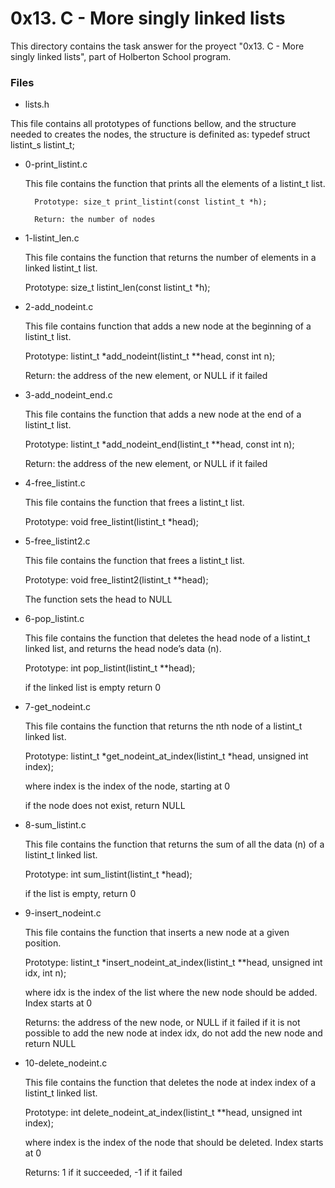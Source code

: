 # 0x13. C - More singly linked lists

This directory contains the task answer for the proyect "0x13. C - More singly linked lists", part of Holberton School program.

### Files

- lists.h

This file contains all prototypes of functions bellow, and the structure needed to creates the nodes, the structure is definited as: typedef struct listint_s listint_t;

- 0-print_listint.c

	This file contains the function that prints all the elements of a listint_t list.

		Prototype: size_t print_listint(const listint_t *h);

		Return: the number of nodes


- 1-listint_len.c

	This file contains the function that returns the number of elements in a linked listint_t list.

	Prototype: size_t listint_len(const listint_t *h);


- 2-add_nodeint.c

	This file contains function that adds a new node at the beginning of a listint_t list.

	Prototype: listint_t *add_nodeint(listint_t **head, const int n);

	Return: the address of the new element, or NULL if it failed


- 3-add_nodeint_end.c

	This file contains the function that adds a new node at the end of a listint_t list.

	Prototype: listint_t *add_nodeint_end(listint_t **head, const int n);

	Return: the address of the new element, or NULL if it failed


- 4-free_listint.c

	This file contains the function that frees a listint_t list.

	Prototype: void free_listint(listint_t *head);


- 5-free_listint2.c

	This file contains the function that frees a listint_t list.

	Prototype: void free_listint2(listint_t **head);

	The function sets the head to NULL

- 6-pop_listint.c

	This file contains the function that deletes the head node of a listint_t linked list, and returns the head node’s data (n).

	Prototype: int pop_listint(listint_t **head);

	if the linked list is empty return 0

- 7-get_nodeint.c

	This file contains the function that returns the nth node of a listint_t linked list.

	Prototype: listint_t *get_nodeint_at_index(listint_t *head, unsigned int index);

	where index is the index of the node, starting at 0

	if the node does not exist, return NULL

- 8-sum_listint.c

	This file contains the function that returns the sum of all the data (n) of a listint_t linked list.

	Prototype: int sum_listint(listint_t *head);

	if the list is empty, return 0

- 9-insert_nodeint.c

	This file contains the function that inserts a new node at a given position.

	Prototype: listint_t *insert_nodeint_at_index(listint_t **head, unsigned int idx, int n);

	where idx is the index of the list where the new node should be added. Index starts at 0

	Returns: the address of the new node, or NULL if it failed
	if it is not possible to add the new node at index idx, do not add the new node and return NULL

- 10-delete_nodeint.c

	This file contains the function that deletes the node at index index of a listint_t linked list.

	Prototype: int delete_nodeint_at_index(listint_t **head, unsigned int index);

	where index is the index of the node that should be deleted. Index starts at 0

	Returns: 1 if it succeeded, -1 if it failed
